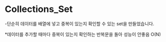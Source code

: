 # Collections_Set

-단순히 데이터를 배열에 넣고 중복이 있는지 확인할 수 있는 set을 만들었습니다.

*데이터를 추가할 때마다 중복이 있는지 확인하는 반복문을 돌아 성능이 안좋음 O(N)
